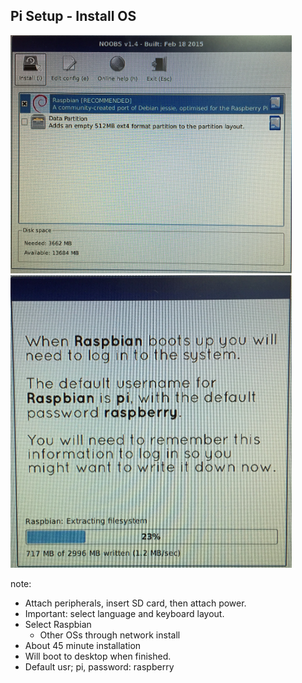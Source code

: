 ##  Pi Setup - Install OS

<div>
    <div style="display: inline-block">
        <img src="resources/noobs-startup.jpg" width="450">
    </div>
    <div style="display: inline-block">
        <img src="resources/raspbian-installation.jpg" width="450">
    </div>
</div>

note:
- Attach peripherals, insert SD card, then attach power.
- Important: select language and keyboard layout.
- Select Raspbian
    - Other OSs through network install
- About 45 minute installation
- Will boot to desktop when finished.
- Default usr; pi, password: raspberry
